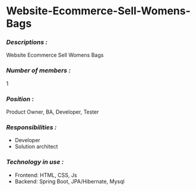 # Website-Ecommerce-Sell-Womens-Bags
### *Descriptions :* 
Website Ecommerce Sell Womens Bags
### *Number of members :* 
1
### *Position :* 
Product Owner, BA, Developer, Tester
### *Responsibilities :* 
- Developer
- Solution architect
### *Technology in use :* 
- Frontend: HTML, CSS, Js
- Backend: Spring Boot, JPA/Hibernate, Mysql

